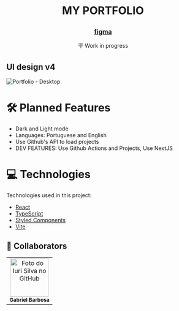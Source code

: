 #  <p align="center"> MY PORTFOLIO </p>
### <p align="center"> [figma](https://www.figma.com/file/M6LYaujqpU0yaU6CquANec/portfolio-desktop?node-id=1%3A3&t=SPFRDDsnfFOSaaTi-1) </p>

<p align="center">🪧 Work in progress </p>

## UI design v4
![Portfolio - Desktop](https://user-images.githubusercontent.com/59917720/219899380-52965008-7bff-4513-a2c3-34aa76127e90.png)

# 🛠️ Planned Features
- Dark and Light mode
- Languages: Portuguese and English
- Use Github's API to load projects
- DEV FEATURES: Use Github Actions and Projects, Use NextJS

# 💻 Technologies
Technologies used in this project:

- [React](https://reactjs.org/)
- [TypeScript](https://www.typescriptlang.org/)
- [Styled Components](https://styled-components.com/)
- [Vite](https://vitejs.dev/)

## 🤝 Collaborators
<table>
  <tr>
    <td align="center">
      <a href="#">
        <img src="https://avatars.githubusercontent.com/u/59917720?v=4" width="100px;" alt="Foto do Iuri Silva no GitHub"/><br>
        <sub>
          <b>Gabriel Barbosa</b>
        </sub>
      </a>
    </td>
  </tr>
</table>
